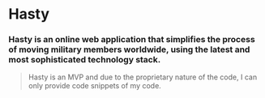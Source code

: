 # Hasty

### Hasty is an online web application that simplifies the process of moving military members worldwide, using the latest and most sophisticated technology stack. 

> Hasty is an MVP and due to the proprietary nature of the code, I can only provide code snippets of my code. 
